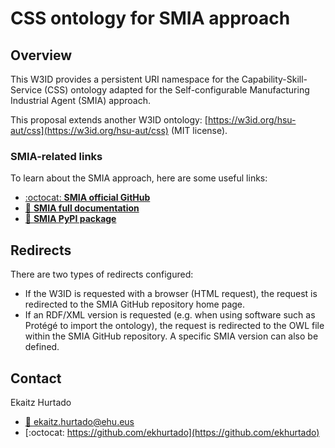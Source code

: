 # CSS ontology for SMIA approach 

## Overview

This W3ID provides a persistent URI namespace for the Capability-Skill-Service (CSS) ontology adapted for the Self-configurable Manufacturing Industrial Agent (SMIA) approach.

This proposal extends another W3ID ontology: [https://w3id.org/hsu-aut/css](https://w3id.org/hsu-aut/css) (MIT license).

### SMIA-related links

To learn about the SMIA approach, here are some useful links:

- [:octocat: **SMIA official GitHub**](https://github.com/ekhurtado/SMIA/)
- [:blue_book: **SMIA full documentation**](https://smia.readthedocs.io/en/latest/)
- [:hammer: **SMIA PyPI package**](https://pypi.org/project/smia/)

## Redirects

There are two types of redirects configured:

- If the W3ID is requested with a browser (HTML request), the request is redirected to the SMIA GitHub repository home page.
- If an RDF/XML version is requested (e.g. when using software such as Protégé to import the ontology), the request is redirected to the OWL file within the SMIA GitHub repository. A specific SMIA version can also be defined.

## Contact
    
Ekaitz Hurtado

- [:email: ekaitz.hurtado@ehu.eus](mailto:ekaitz.hurtado@ehu.eus)
- [:octocat: https://github.com/ekhurtado](https://github.com/ekhurtado)
